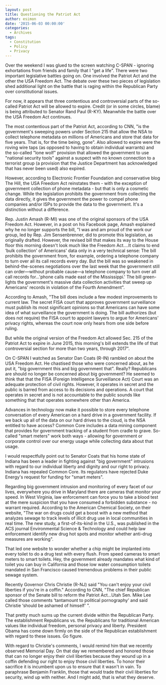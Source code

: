 ```yaml
---
layout: post
title: Questioning the Patriot Act
author: esimon
date: '2015-06-03 00:00:00'
categories:
  - Archives
tags:
  - Constitution
  - Policy
  - Privacy
---
```

Over the weekend I was glued to the screen watching C-SPAN - ignoring exhortations from friends and family that I "get a life". There were two important legislative battles going on. One involved the Patriot Act and the other the USA Freedom Act. The debate over these two pieces of legislation shed additional light on the battle that is raging within the Republican Party over constitutional issues. 

For now, it appears that three contentious and controversial parts of the so-called Patriot Act will be allowed to expire. Credit (or in some circles, blame) is being attributed to Senator Rand Paul (R-KY). Meanwhile the battle over the USA Freedom Act continues. 

The most contentious part of the Patriot Act, according to CNN, "is the government's sweeping powers under Section 215 that allow the NSA to collect telephone metadata on millions of Americans and store that data for five years. That is, for the time being, gone". Also allowed to expire were the roving wire taps (as opposed to having to obtain individual warrants) and the so-called "lone wolf" provision that allowed the government to use "national security tools" against a suspect with no known connection to a terrorist group (a provision that the Justice Department has acknowledged that has never been used) also expired. 

However, according to Electronic Frontier Foundation and conservative blog The Hill, the USA Freedom Act reinstates them - with the exception of government collection of phone metadata - but that is only a cosmetic change. While the legislation prohibits the government from collecting the data directly, it gives the government the power to compel phone companies and/or ISPs to provide the data to the government. It's a distinction without a difference. 

Rep. Justin Amash (R-MI) was one of the original sponsors of the USA Freedom Act. However, in a post on his Facebook page, Amash explained why he no longer supports the bill, "I was and am proud of the work our group, led by Rep. Jim Sensenbrenner, did to promote this legislation, as originally drafted. However, the revised bill that makes its way to the House floor this morning doesn't look much like the Freedom Act….It claims to end ‘bulk collection' of Americans' data only in a very technical sense: The bill prohibits the government from, for example, ordering a telephone company to turn over all its call records every day. But the bill was so weakened in behind-the-scenes negotiations over the last week that the government still can order—without probable cause—a telephone company to turn over all call records for…'phone calls made east of the Mississippi.' The bill green-lights the government's massive data collection activities that sweep up Americans' records in violation of the Fourth Amendment".

According to Amash, "The bill does include a few modest improvements to current law. The secret FISA court that approves government surveillance must publish its most significant opinions so that Americans can have some idea of what surveillance the government is doing. The bill authorizes (but does not require) the FISA court to appoint lawyers to argue for Americans' privacy rights, whereas the court now only hears from one side before ruling.

But while the original version of the Freedom Act allowed Sec. 215 of the Patriot Act to expire in June 2015, this morning's bill extends the life of that controversial section for more than two years, through 2017".

On C-SPAN I watched as Senator Dan Coats (R-IN) rambled on about the USA Freedom Act. He chastised those who were concerned about, as he put it, "big government this and big government that". Really? Republicans are should no longer be concerned about big government? He seemed to think that that the FISA (Foreign Intelligence Surveillance Act) Court was an adequate protection of civil rights. However, it operates in secret and the public is barred from access to its decisions and operations. A court that operates in secret and is not accountable to the public sounds like something that that operates somewhere other than America. 

Advances in technology now make it possible to store every telephone conversation of every American on a hard drive in a government facility. If we back up all of the data on our hard drives to the cloud, is the NSA entitled to have access? Common Core includes a data mining component that provides for government tracking of a student from cradle to grave. So-called "smart meters" work both ways - allowing for government or corporate control over our energy usage while collecting data about that usage. 

I would respectfully point out to Senator Coats that his home state of Indiana has been a leader in fighting against "big government" intrusions with regard to our individual liberty and dignity and our right to privacy. Indiana has repealed Common Core. Its regulators have rejected Duke Energy's request for funding for "smart meters". 

Regarding big government intrusion and monitoring of every facet of our lives, everywhere you drive in Maryland there are cameras that monitor your speed. In West Virginia, law enforcement can force you to take a blood test at the mere suspicion that you have consumed a forbidden substance - no warrant required. According to the American Chemical Society, on their website, "The war on drugs could get a boost with a new method that analyzes sewage to track levels of illicit drug use in local communities in real time. The new study, a first-of-its-kind in the U.S., was published in the ACS journal Environmental Science & Technology and could help law enforcement identify new drug hot spots and monitor whether anti-drug measures are working". 

That led one website to wonder whether a chip might be implanted into every toilet to do a drug test with every flush. From speed cameras to smart meters to smart toilets. Hey, the government already mandates what kind of toilet you can buy in California and those low water consumption toilets mandated in San Francisco caused tremendous problems in their public sewage system. 

Recently Governor Chris Christie (R-NJ) said "You can't enjoy your civil liberties if you're in a coffin." According to CNN, "The chief Republican sponsor of the Senate bill to reform the Patriot Act…Utah Sen. Mike Lee called those comments ‘tantamount to political pornography' and said Christie ‘should be ashamed of himself' ". 

That pretty much sums up the current divide within the Republican Party. The establishment Republicans vs. the Republicans for traditional American values like individual freedom, personal privacy and liberty. President Obama has come down firmly on the side of the Republican establishment with regard to these issues. Go figure. 

With regard to Christie's comments, I would remind him that we recently observed Memorial Day. On that day we remembered and honored those that can no longer enjoy their civil liberties because they wound up in a coffin defending our right to enjoy those civil liberties. To honor their sacrifice it is incumbent upon us to ensure that it wasn't in vain. To paraphrase Benjamin Franklin, those that would trade their civil liberties for security, wind up with neither. And I might add, that is what they deserve. 

